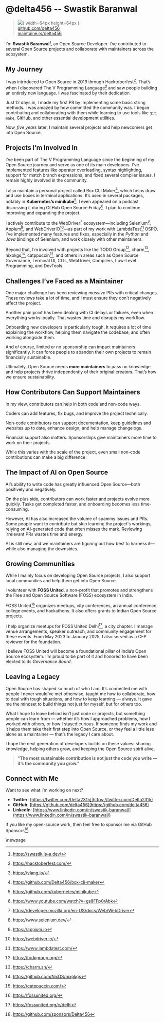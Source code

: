 # @delta456 -- Swastik Baranwal

> ![](https://github.com/delta456.png){ width=64px height=64px }  
> [github.com/delta456](https://github.com/delta456)  
> [maintaine.rs/delta456](https://maintaine.rs/delta456)

I’m **Swastik Baranwal**[^84], an Open Source Developer. I’ve contributed to several Open Source projects and collaborate with maintainers across the ecosystem.

## My Journey

I was introduced to Open Source in 2019 through Hacktoberfest[^83]. That’s when I discovered The V Programming Language[^82] and saw people building an entirely new language. I was fascinated by their dedication.

Just 12 days in, I made my first PR by implementing some basic string methods. I was amazed by how committed the community was. I began contributing and collaborating with them while learning to use tools like `git`, `make`, GitHub, and other essential development utilities.

Now, _five years_ later, I maintain several projects and help newcomers get into Open Source.

## Projects I’m Involved In

I’ve been part of The V Programming Language since the beginning of my Open Source journey and serve as one of its main developers. I’ve implemented features like operator overloading, syntax highlighting, support for match branch expressions, and fixed several compiler issues. I remain highly involved in the community.

I also maintain a personal project called Box CLI Maker[^81], which helps draw and use boxes in terminal applications. It’s used in several packages, notably in **Kubernetes’s minikube**[^80]. I even appeared on a podcast discussing it during GitHub Open Source Friday[^79]. I plan to continue improving and expanding the project.

I actively contribute to the WebDriver[^78] ecosystem—including Selenium[^77], Appium[^76], and WebDriverIO[^75]—as part of my work with LambdaTest[^74] OSPO. I’ve implemented many features and fixes, especially in the _Python_ and _Java_ bindings of Selenium, and work closely with other maintainers.

Beyond that, I’m involved with projects like the TODO Group[^73], charm[^72], nixpkgs[^71], catppuccin[^70], and others in areas such as Open Source Governance, Terminal UI, CLIs, WebDriver, Compilers, Low-Level Programming, and DevTools.

## Challenges I’ve Faced as a Maintainer

One major challenge has been reviewing _massive_ PRs with critical changes. These reviews take a lot of time, and I must ensure they don’t negatively affect the project.

Another pain point has been dealing with CI delays or failures, even when everything works locally. That wastes time and disrupts my workflow.

Onboarding new developers is particularly tough. It requires a lot of time explaining the workflow, helping them navigate the codebase, and often working alongside them.

And of course, limited or no sponsorship can impact maintainers significantly. It can force people to abandon their own projects to remain financially sustainable.

Ultimately, Open Source needs **more maintainers** to pass on knowledge and help projects thrive independently of their original creators. That’s how we ensure sustainability.

## How Contributors Can Support Maintainers

In my view, contributors can help in both code and non-code ways.

Coders can add features, fix bugs, and improve the project technically.

Non-code contributors can support documentation, keep guidelines and websites up to date, enhance design, and help manage changelogs.

Financial support also matters. Sponsorships give maintainers more time to work on their projects.

While this varies with the scale of the project, even small non-code contributions can make a big difference.

## The Impact of AI on Open Source

AI’s ability to write code has greatly influenced Open Source—both positively and negatively.

On the plus side, contributors can work faster and projects evolve more quickly. Tasks get completed faster, and onboarding becomes less time-consuming.

However, AI has also increased the volume of spammy issues and PRs. Some people want to contribute but skip learning the project's workings, relying on AI-generated code that often misses the mark. Reviewing irrelevant PRs wastes time and energy.

AI is still new, and we maintainers are figuring out how best to harness it—while also managing the downsides.

## Growing Communities

While I mainly focus on developing Open Source projects, I also support local communities and help them get into Open Source.

I volunteer with **FOSS United**, a non-profit that promotes and strengthens the Free and Open Source Software (FOSS) ecosystem in India.

FOSS United[^69] organizes meetups, city conferences, an annual conference, college events, and hackathons. It also offers grants to Indian Open Source projects.

I help organize meetups for FOSS United Delhi[^68], a city chapter. I manage venue arrangements, speaker outreach, and community engagement for these events. From May 2023 to January 2025, I also served as a CFP reviewer for the foundation.

I believe FOSS United will become a foundational pillar of India’s Open Source ecosystem. I’m proud to be part of it and honored to have been elected to its _Governance Board_.

## Leaving a Legacy

Open Source has shaped so much of who I am. It’s connected me with people I never would’ve met otherwise, taught me how to collaborate, how to deal with tough situations, and how to keep learning — always. It gave me the mindset to build things not just for myself, but for others too.

What I hope to leave behind isn’t just code or projects, but something people can learn from — whether it’s how I approached problems, how I worked with others, or how I stayed curious. If someone finds my work and it helps them take their first step into Open Source, or they feel a little less alone as a maintainer — that’s the legacy I care about.

I hope the next generation of developers builds on these values: sharing knowledge, helping others grow, and keeping the Open Source spirit alive.

> **"The most sustainable contribution is not just the code you write — it’s the community you grow."**

## Connect with Me

Want to see what I’m working on next?

- **Twitter**: [https://twitter.com/Delta2315](https://twitter.com/Delta2315)
- **GitHub**: [https://github.com/delta456](https://github.com/delta456)
- **LinkedIn**: [https://www.linkedin.com/in/swastik-baranwal/](https://www.linkedin.com/in/swastik-baranwal/)

If you like my open-source work, then feel free to sponsor me via GitHub Sponsors[^67]

\newpage


[^67]: https://github.com/sponsors/Delta456
[^68]: https://fossunited.org/c/delhi
[^69]: https://fossunited.org/
[^70]: https://catppuccin.com/
[^71]: https://github.com/NixOS/nixpkgs
[^72]: https://charm.sh/
[^73]: https://todogroup.org/
[^74]: https://www.lambdatest.com/
[^75]: https://webdriver.io/
[^76]: https://appium.io
[^77]: https://www.selenium.dev/
[^78]: https://developer.mozilla.org/en-US/docs/Web/WebDriver
[^79]: https://www.youtube.com/watch?v=gs8FFp0rAbk
[^80]: https://github.com/kubernetes/minikube
[^81]: https://github.com/Delta456/box-cli-maker
[^82]: https://vlang.io/
[^83]: https://hacktoberfest.com/
[^84]: https://swastik.is-a.dev/
